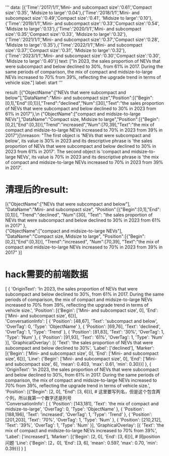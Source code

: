'''
data: [{'Time':'2017/1/1','Mini- and subcompact size':'0.61','Compact size':'0.35', 'Midsize to large':'0.04'},{'Time':'2018/1/1','Mini- and subcompact size':'0.49','Compact size':'0.41', 'Midsize to large':'0.10'},{'Time':'2019/1/1','Mini- and subcompact size':'0.33','Compact size':'0.54', 'Midsize to large':'0.13'},{'Time':'2020/1/1','Mini- and subcompact size':'0.35','Compact size':'0.33', 'Midsize to large':'0.32'},{'Time':'2021/1/1','Mini- and subcompact size':'0.37','Compact size':'0.28', 'Midsize to large':'0.35'},{'Time':'2022/1/1','Mini- and subcompact size':'0.37','Compact size':'0.31', 'Midsize to large':'0.32'},{'Time':'2023/1/1','Mini- and subcompact size':'0.30','Compact size':'0.30', 'Midsize to large':'0.40'}]
text: ["In 2023, the sales proportion of NEVs that were subcompact and below declined to 30%, from 61% in 2017. During the same periods of comparison, the mix of compact and midsize-to-large NEVs increased to 70% from 39%, reflecting the upgrade trend in terms of vehicle size."]
label: start
'''

result: [{\"ObjectName\":[\"NEVs that were subcompact and below\"],\"DataName\":\"Mini- and subcompact size\",\"Position\":[{\"Begin\":[0,1],\"End\":[0,1]}],\"Trend\":\"declined\",\"Num\":[30],\"Text\":\"the sales proportion of NEVs that were subcompact and below declined to 30% in 2023 from 61% in 2017\"},\n        {\"ObjectName\":[\"compact and midsize-to-large NEVs\"],\"DataName\":\"Compact size, Midsize to large\",\"Position\":[{\"Begin\":[0,2],\"End\":[0,3]}],\"Trend\":\"increased\",\"Num\":[70,39],\"Text\":\"the mix of compact and midsize-to-large NEVs increased to 70% in 2023 from 39% in 2017\"}]\nreason: \"The first object is 'NEVs that were subcompact and below', its value is 30% in 2023 and its descriptive phrase is 'the sales proportion of NEVs that were subcompact and below declined to 30% in 2023 from 61% in 2017'. The second object is 'compact and midsize-to-large NEVs', its value is 70% in 2023 and its descriptive phrase is 'the mix of compact and midsize-to-large NEVs increased to 70% in 2023 from 39% in 2017'.


# 清理后的result:
[{"ObjectName":["NEVs that were subcompact and below"],
    "DataName":"Mini- and subcompact size",
    "Position":[{"Begin":[0,1],"End":[0,1]}],
    "Trend":"declined",
    "Num":[30],
    "Text": "the sales proportion of NEVs that were subcompact and below declined to 30% in 2023 from 61% in 2017"
},        
{"ObjectName":["compact and midsize-to-large NEVs"],
    "DataName":"Compact size, Midsize to large",
    "Position":[{"Begin":[0,2],"End\":[0,3]}],
    "Trend":"increased",
    "Num":[70,39],
    "Text":"the mix of compact and midsize-to-large NEVs increased to 70% in 2023 from 39% in 2017"
}]

# hack需要的前端数据
[
    {
        'OriginText': 'In 2023, the sales proportion of NEVs that were subcompact and below declined to 30%, from 61% in 2017. During the same periods of comparison, the mix of compact and midsize-to-large NEVs increased to 70% from 39%, reflecting the upgrade trend in terms of vehicle size.',
        'Position': [{'Begin': ['Mini- and subcompact size', 0], 'End': ['Mini- and subcompact size', 6]}],  
        'ConversationInfo': [
            {
                'Position': [48,67], 
                'Text': 'subcompact and below', 
                'OverTag': 0, 
                'Type': 'ObjectName'
            },
            {
                'Position': [69,76], 
                'Text': 'declined', 
                'OverTag': 1, 
                'Type': 'Trend'
            },
            {
                'Position': [81,83], 
                'Text': '30%', 
                'OverTag': 1, 
                'Type': 'Num'
            },
            {
                'Position': [91,93], 
                'Text': '61%', 
                'OverTag': 1, 
                'Type': 'Num'
            }],
        'GraphicalOverlay': 
        [{
            'Text': 'the sales proportion of NEVs that were subcompact and below declined to 30%', 
            'Label': ['declined'], 
            'Marker': [{'Begin': ['Mini- and subcompact size', 0], 'End': ['Mini- and subcompact size', 6]}], 
            'Line': {'Begin': ['Mini- and subcompact size', 0], 'End': ['Mini- and subcompact size', 6], 'mean': 0.403, 'max': 0.61, 'min': 0.30}}]
    },
    {
        'OriginText': 'In 2023, the sales proportion of NEVs that were subcompact and below declined to 30%, from 61% in 2017. During the same periods of comparison, the mix of compact and midsize-to-large NEVs increased to 70% from 39%, reflecting the upgrade trend in terms of vehicle size.',
        'Position': [{"Begin": [2, 0], "End": [3, 6]}], # 这里要写列名，但是这个包含两个列，所以我第一个数字还是列号  
        'ConversationInfo': [
            {
                'Position': [143,181], 
                'Text': 'the mix of compact and midsize-to-large', 
                'OverTag': 0, 
                'Type': 'ObjectName'
            },
            {
                'Position': [188,196], 
                'Text': 'increased', 
                'OverTag': 1, 
                'Type': 'Trend'
            },
            {
                'Position': [201,203], 
                'Text': '70%', 
                'OverTag': 1, 
                'Type': 'Num'
            },
            {
                'Position': [210,212], 
                'Text': '39%', 
                'OverTag': 1, 
                'Type': 'Num'
            }],
        'GraphicalOverlay': 
        [{
            'Text': 'the mix of compact and midsize-to-large NEVs increased to 70% from 39%', 
            'Label': ['increased'], 
            'Marker': [{'Begin': [2, 0], 'End': [3, 6]}], # 同position问题
            'Line': {'Begin': [2，0], 'End': [3, 6], 'mean': 0.597, 'max': 0.70, 'min': 0.39}}]
    }
]


